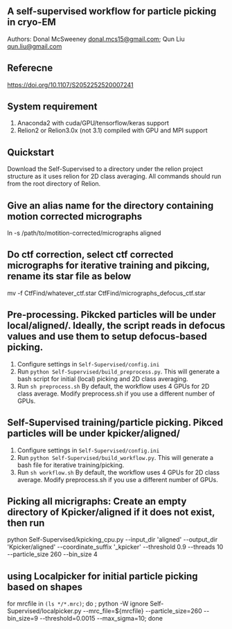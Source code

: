 ## A self-supervised workflow for particle picking in cryo-EM
Authors: Donal McSweeney donal.mcs15@gmail.com; Qun Liu qun.liu@gmail.com

## Referecne  
https://doi.org/10.1107/S2052252520007241 

## System requirement
1. Anaconda2 with cuda/GPU/tensorflow/keras support
2. Relion2 or Relion3.0x (not 3.1) compiled with GPU and MPI support

## Quickstart
Download the Self-Supervised to a directory under the relion project structure as it uses relion for
2D class averaging. All commands should run from the root directory of Relion.

## Give an alias name for the directory containing motion corrected micrographs  
ln -s /path/to/motition-corrected/micrographs  aligned

## Do ctf correction, select ctf corrected micrographs for iterative training and pikcing, rename its star file as below
mv -f CtfFind/whatever_ctf.star CtfFind/micrographs_defocus_ctf.star

## Pre-processing. Pikcked particles will be under local/aligned/. Ideally, the script reads in defocus values and use them to setup defocus-based picking. 
1) Configure settings in `Self-Supervised/config.ini`
2) Run `python Self-Supervised/build_preprocess.py`. This will generate a bash script for initial (local) picking and 2D class averaging.
3) Run `sh preprocess.sh`
By default, the workflow uses 4 GPUs for 2D class average. Modify preprocess.sh if you use a different number of GPUs.

## Self-Supervised training/particle picking. Pikced particles will be under kpicker/aligned/
1) Configure settings in `Self-Supervised/config.ini`
2) Run `python Self-Supervised/build_workflow.py`. This will generate a bash file for iterative training/picking.
3) Run `sh workflow.sh`
By default, the workflow uses 4 GPUs for 2D class average. Modify preprocess.sh if you use a different number of GPUs.

## Picking all micrigraphs: Create an empty directory of Kpicker/aligned if it does not exist, then run
python Self-Supervised/kpicking_cpu.py --input_dir 'aligned' --output_dir 'Kpicker/aligned' --coordinate_suffix '_kpicker' --threshold 0.9  --threads 10 --particle_size 260  --bin_size 4

## using Localpicker for initial particle picking based on shapes
for mrcfile in `(ls */*.mrc)`; do ;
python -W ignore Self-Supervised/localpicker.py  --mrc_file=${mrcfile} --particle_size=260 --bin_size=9  --threshold=0.0015 --max_sigma=10;
done

